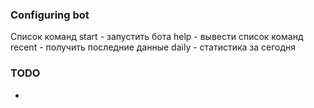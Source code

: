 ### Configuring bot


Список команд
start - запустить бота
help - вывести список команд
recent - получить последние данные
daily - статистика за сегодня


### TODO
- 
